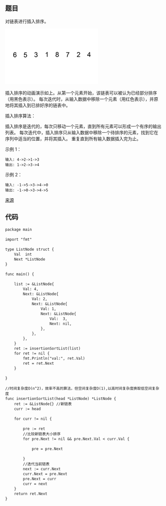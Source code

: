 
## 题目 
对链表进行插入排序。

![Insertion-sort-example-300px](https://github.com/kgtom/go_case/blob/master/leetcode/imgs/Insertion-sort-example-300px.gif)

插入排序的动画演示如上。从第一个元素开始，该链表可以被认为已经部分排序（用黑色表示）。
每次迭代时，从输入数据中移除一个元素（用红色表示），并原地将其插入到已排好序的链表中。

 

插入排序算法：

插入排序是迭代的，每次只移动一个元素，直到所有元素可以形成一个有序的输出列表。
每次迭代中，插入排序只从输入数据中移除一个待排序的元素，找到它在序列中适当的位置，并将其插入。
重复直到所有输入数据插入完为止。
 

示例 1：
~~~
输入: 4->2->1->3
输出: 1->2->3->4
~~~

示例 2：
~~~
输入: -1->5->3->4->0
输出: -1->0->3->4->5
~~~

[来源](https://leetcode-cn.com/problems/insertion-sort-list/description/)

## 代码

~~~
package main

import "fmt"

type ListNode struct {
	Val  int
	Next *ListNode
}

func main() {

	list := &ListNode{
		Val: 4,
		Next: &ListNode{
			Val: 2,
			Next: &ListNode{
				Val: 1,
				Next: &ListNode{
					Val:  3,
					Next: nil,
				},
			},
		},
	}
	ret := insertionSortList(list)
	for ret != nil {
		fmt.Println("val:", ret.Val)
		ret = ret.Next
	}

}

//时间复杂度O(n^2)，效率不高的算法，但空间复杂度O(1),以高时间复杂度换取低空间复杂度
func insertionSortList(head *ListNode) *ListNode {
	ret := &ListNode{} //新链表
	curr := head

	for curr != nil {

		pre := ret
		//比较新链表大小排序
		for pre.Next != nil && pre.Next.Val < curr.Val {

			pre = pre.Next

		}
		//迭代当前链表
		next := curr.Next
		curr.Next = pre.Next
		pre.Next = curr
		curr = next
	}
	return ret.Next
}


~~~
